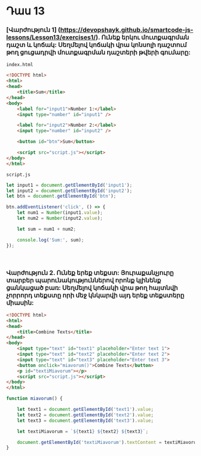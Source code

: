 # Դաս 13

### [Վարժություն 1] (https://devopshayk.github.io/smartcode-js-lessons/Lesson13/exercises1/). Ունեք երկու մուտքագրման դաշտ և կոճակ: Սեղմելով կոճակի վրա կոնսոլի դաշտում թող ցուցադրվի մուտքագրման դաշտերի թվերի գումարը:

`index.html`
```html
<!DOCTYPE html>
<html>
<head>
    <title>Sum</title>
</head>
<body>
    <label for="input1">Number 1:</label>
    <input type="number" id="input1" />

    <label for="input2">Number 2:</label>
    <input type="number" id="input2" />

    <button id="btn">Sum</button>

    <script src="script.js"></script>
</body>
</html>

```

`script.js`
```js
let input1 = document.getElementById('input1');
let input2 = document.getElementById('input2');
let btn = document.getElementById('btn');

btn.addEventListener('click', () => {
    let num1 = Number(input1.value);
    let num2 = Number(input2.value);

    let sum = num1 + num2;

    console.log('Sum:', sum);
});

```

<br>

### Վարժություն 2. Ունեք երեք տեքստ: Յուրաքանչյուրը տարբեր պարունակություններով որոնք կլինենք ցանկացած բառ: Սեղմելով կոճակի վրա թող հայտնվի չորրորդ տեքստը որի մեջ կնկարվի այդ երեք տեքստերը միասին:
```html
<!DOCTYPE html>
<html>
<head>
    <title>Combine Texts</title>
</head>
<body>
    <input type="text" id="text1" placeholder="Enter text 1">
    <input type="text" id="text2" placeholder="Enter text 2">
    <input type="text" id="text3" placeholder="Enter text 3">
    <button onclick="miavorum()">Combine Texts</button>
    <p id="textiMiavorum"></p>
    <script src="script.js"></script>
</body>
</html>
```

```js
function miavorum() {

    let text1 = document.getElementById('text1').value;
    let text2 = document.getElementById('text2').value;
    let text3 = document.getElementById('text3').value;

    let textiMiavorum = `${text1} ${text2} ${text3}`;

    document.getElementById('textiMiavorum').textContent = textiMiavorum;
}
```